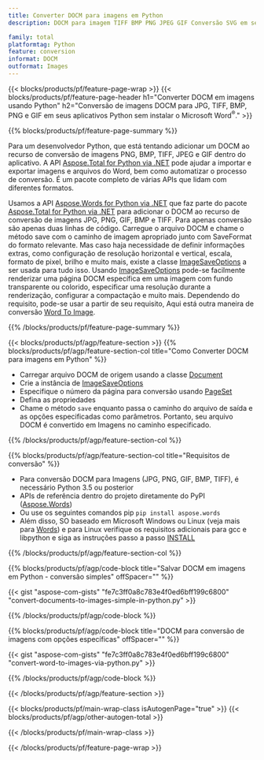 ```yaml
---
title: Converter DOCM para imagens em Python
description: DOCM para imagem TIFF BMP PNG JPEG GIF Conversão SVG em seus aplicativos Python sem usar o Microsoft Word 

family: total
platformtag: Python
feature: conversion
informat: DOCM
outformat: Images
---
```

{{< blocks/products/pf/feature-page-wrap >}}
{{< blocks/products/pf/feature-page-header h1="Converter DOCM em imagens usando Python" h2="Conversão de imagens DOCM para JPG, TIFF, BMP, PNG e GIF em seus aplicativos Python sem instalar o Microsoft Word<sup>&reg;</sup>." >}}

{{% blocks/products/pf/feature-page-summary %}}

Para um desenvolvedor Python, que está tentando adicionar um DOCM ao recurso de conversão de imagens PNG, BMP, TIFF, JPEG e GIF dentro do aplicativo. A API [Aspose.Total for Python via .NET](https://products.aspose.com/total/python-net/) pode ajudar a importar e exportar imagens e arquivos do Word, bem como automatizar o processo de conversão. É um pacote completo de várias APIs que lidam com diferentes formatos. 

Usamos a API [Aspose.Words for Python via .NET](https://products.aspose.com/words/python-net/) que faz parte do pacote [Aspose.Total for Python via .NET](https://products.aspose.com/total/python-net/) para adicionar o DOCM ao recurso de conversão de imagens JPG, PNG, GIF, BMP e TIFF. Para apenas conversão são apenas duas linhas de código. Carregue o arquivo DOCM e chame o método save com o caminho de imagem apropriado junto com SaveFormat do formato relevante. Mas caso haja necessidade de definir informações extras, como configuração de resolução horizontal e vertical, escala, formato de pixel, brilho e muito mais, existe a classe [ImageSaveOptions](https://reference.aspose.com/words/python-net/aspose.words.saving/imagesaveoptions/) a ser usada para tudo isso. Usando [ImageSaveOptions](https://reference.aspose.com/words/python-net/aspose.words.saving/imagesaveoptions/) pode-se facilmente renderizar uma página DOCM específica em uma imagem com fundo transparente ou colorido, especificar uma resolução durante a renderização, configurar a compactação e muito mais. Dependendo do requisito, pode-se usar a partir de seu requisito, Aqui está outra maneira de conversão [Word To Image](https://products.aspose.com/words/python-net/conversion/word-to-image/).

{{% /blocks/products/pf/feature-page-summary %}}

{{< blocks/products/pf/agp/feature-section >}}
{{% blocks/products/pf/agp/feature-section-col title="Como Converter DOCM para imagens em Python" %}}
- Carregar arquivo DOCM de origem usando a classe [Document](https://reference.aspose.com/words/python-net/aspose.words/document/)
- Crie a instância de [ImageSaveOptions](https://reference.aspose.com/words/python-net/aspose.words.saving/imagesaveoptions/)
- Especifique o número da página para conversão usando [PageSet](https://reference.aspose.com/words/python-net/aspose.words.saving/pageset/)
- Defina as propriedades
- Chame o método `save` enquanto passa o caminho do arquivo de saída e as opções especificadas como parâmetros. Portanto, seu arquivo DOCM é convertido em Imagens no caminho especificado.

{{% /blocks/products/pf/agp/feature-section-col %}}

{{% blocks/products/pf/agp/feature-section-col title="Requisitos de conversão" %}}

- Para conversão DOCM para Imagens (JPG, PNG, GIF, BMP, TIFF), é necessário Python 3.5 ou posterior
- APIs de referência dentro do projeto diretamente do PyPI ([Aspose.Words](https://pypi.org/project/aspose-words/))
- Ou use os seguintes comandos pip ```pip install aspose.words```
- Além disso, SO baseado em Microsoft Windows ou Linux (veja mais para [Words](https://docs.aspose.com/words/python-net/system-requirements/)) e para Linux verifique os requisitos adicionais para gcc e libpython e siga as instruções passo a passo [INSTALL](https://docs.aspose.com/words/python-net/installation/)
 

{{% /blocks/products/pf/agp/feature-section-col %}}

{{% blocks/products/pf/agp/code-block title="Salvar DOCM em imagens em Python - conversão simples" offSpacer="" %}}

{{< gist "aspose-com-gists" "fe7c3ff0a8c783e4f0ed6bff199c6800" "convert-documents-to-images-simple-in-python.py" >}}

{{% /blocks/products/pf/agp/code-block %}}

{{% blocks/products/pf/agp/code-block title="DOCM para conversão de imagens com opções específicas" offSpacer="" %}}

{{< gist "aspose-com-gists" "fe7c3ff0a8c783e4f0ed6bff199c6800" "convert-word-to-images-via-python.py" >}}

{{% /blocks/products/pf/agp/code-block %}}

{{< /blocks/products/pf/agp/feature-section >}}

{{< blocks/products/pf/main-wrap-class isAutogenPage="true" >}}
{{< blocks/products/pf/agp/other-autogen-total >}}

{{< /blocks/products/pf/main-wrap-class >}}

{{< /blocks/products/pf/feature-page-wrap >}}